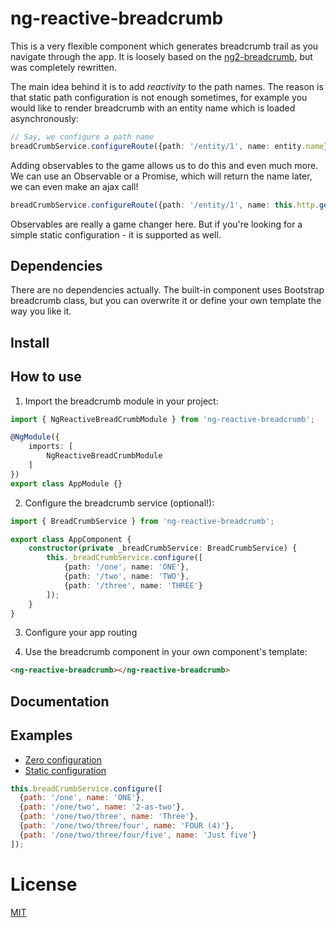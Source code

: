 # ng-reactive-breadcrumb

This is a very flexible component which generates breadcrumb trail as you navigate through the app. It is loosely based on the [ng2-breadcrumb](https://github.com/gmostert/ng2-breadcrumb), but was completely rewritten. 

The main idea behind it is to add *reactivity* to the path names. The reason is that static path configuration is not enough sometimes, for example you would like to render breadcrumb with an entity name which is loaded asynchronously:

```typescript
// Say, we configure a path name
breadCrumbService.configureRoute({path: '/entity/1', name: entity.name}); // Uh-Oh, we do not have the name yet
```

Adding observables to the game allows us to do this and even much more. We can use an Observable or a Promise, which will return the name later, we can even make an ajax call!

```typescript
breadCrumbService.configureRoute({path: '/entity/1', name: this.http.get('api/entity/1').map(data => data.name)});
```

Observables are really a game changer here. But if you're looking for a simple static configuration - it is supported as well.

## Dependencies

There are no dependencies actually. The built-in component uses Bootstrap breadcrumb class, but you can overwrite it or define your own template the way you like it.

## Install

## How to use

1. Import the breadcrumb module in your project:

```typescript
import { NgReactiveBreadCrumbModule } from 'ng-reactive-breadcrumb';

@NgModule({
    imports: [
        NgReactiveBreadCrumbModule
    ]
})
export class AppModule {}
```

2. Configure the breadcrumb service (optional!):

```typescript
import { BreadCrumbService } from 'ng-reactive-breadcrumb';

export class AppComponent {
    constructor(private _breadCrumbService: BreadCrumbService) {
        this._breadCrumbService.configure([
            {path: '/one', name: 'ONE'},
            {path: '/two', name: 'TWO'},
            {path: '/three', name: 'THREE'}
        ]);
    }
}
```

3. Configure your app routing

4. Use the breadcrumb component in your own component's template:

```html
<ng-reactive-breadcrumb></ng-reactive-breadcrumb>
```

## Documentation

## Examples

- [Zero configuration](https://embed.plnkr.co/0bycsEZb4tQvfJlg4ofc/)
- [Static configuration](https://embed.plnkr.co/IsrPHX9clEI1l40KpFa0/)

```javascript
this.breadCrumbService.configure([
  {path: '/one', name: 'ONE'},
  {path: '/one/two', name: '2-as-two'},
  {path: '/one/two/three', name: 'Three'},
  {path: '/one/two/three/four', name: 'FOUR (4)'},
  {path: '/one/two/three/four/five', name: 'Just five'}
]);
```

# License

[MIT](/LICENSE)
